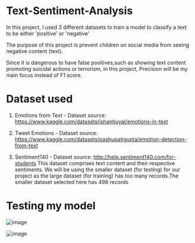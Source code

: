 # Text-Sentiment-Analysis
In this project, I used 3 different datasets to train a model to classify a text to be either 'positive' or 'negative'

The purpose of this project is prevent children on social media from seeing negative content (text).

Since it is dangerous to have false positives,such as showing text content promoting suicidal actions or terrorism, in this project, Precision will be my main focus instead of F1 score.


# Dataset used

1) Emotions from Text - Dataset source: https://www.kaggle.com/datasets/ishantjuyal/emotions-in-text

2) Tweet Emotions - Dataset source: https://www.kaggle.com/datasets/pashupatigupta/emotion-detection-from-text

3) Sentiment140 - Dataset source:  http://help.sentiment140.com/for-students
This dataset comprises text content and their respective sentiments. We will be using the 
smaller dataset (for testing) for our project as the large dataset (for training) has too many 
records.The smaller dataset selected here has 498 records

# Testing my model
![image](https://user-images.githubusercontent.com/66168700/204096526-86e27871-6b04-48d7-8007-295526e0c835.png)

![image](https://user-images.githubusercontent.com/66168700/204096530-8529d07f-948e-4208-927d-d4cb7225caf2.png)


